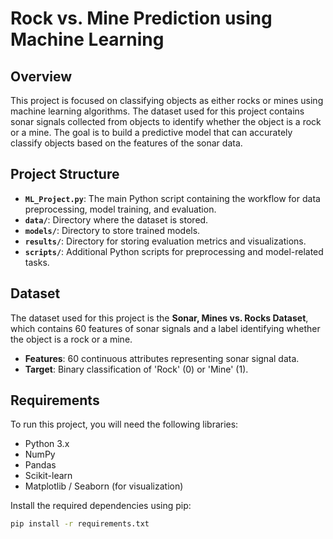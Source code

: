 # Rock vs. Mine Prediction using Machine Learning

## Overview

This project is focused on classifying objects as either rocks or mines using machine learning algorithms. The dataset used for this project contains sonar signals collected from objects to identify whether the object is a rock or a mine. The goal is to build a predictive model that can accurately classify objects based on the features of the sonar data.

## Project Structure

- **`ML_Project.py`**: The main Python script containing the workflow for data preprocessing, model training, and evaluation.
- **`data/`**: Directory where the dataset is stored.
- **`models/`**: Directory to store trained models.
- **`results/`**: Directory for storing evaluation metrics and visualizations.
- **`scripts/`**: Additional Python scripts for preprocessing and model-related tasks.

## Dataset

The dataset used for this project is the **Sonar, Mines vs. Rocks Dataset**, which contains 60 features of sonar signals and a label identifying whether the object is a rock or a mine.

- **Features**: 60 continuous attributes representing sonar signal data.
- **Target**: Binary classification of 'Rock' (0) or 'Mine' (1).



## Requirements

To run this project, you will need the following libraries:

- Python 3.x
- NumPy
- Pandas
- Scikit-learn
- Matplotlib / Seaborn (for visualization)

Install the required dependencies using pip:

```bash
pip install -r requirements.txt
